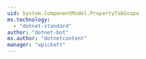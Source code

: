 ```yaml
---
uid: System.ComponentModel.PropertyTabScope
ms.technology: 
  - "dotnet-standard"
author: "dotnet-bot"
ms.author: "dotnetcontent"
manager: "wpickett"
---
```


